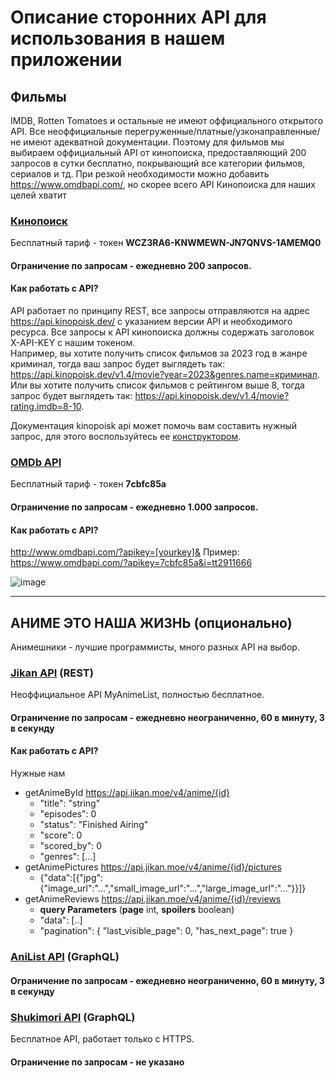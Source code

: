 # Описание сторонних API для использования в нашем приложении

## Фильмы
IMDB, Rotten Tomatoes и остальные не имеют оффициального открытого API.
Все неоффициальные перегруженные/платные/узконаправленные/не имеют адекватной документации.
Поэтому для фильмов мы выбираем оффициальный API от кинопоиска, предоставляющий 200 запросов в сутки бесплатно, покрывающий все категории фильмов, сериалов и тд.
При резкой необходимости можно добавить https://www.omdbapi.com/, но скорее всего API Кинопоиска для наших целей хватит

### [Кинопоиск](https://api.kinopoisk.dev/documentation)
Бесплатный тариф - токен __WCZ3RA6-KNWMEWN-JN7QNVS-1AMEMQ0__
#### Ограничение по запросам - ежедневно 200 запросов.
#### Как работать с API?
API работает по принципу REST, все запросы отправляются на адрес https://api.kinopoisk.dev/ с указанием версии API и необходимого ресурса.
Все запросы к API кинопоиска должны содержать заголовок X-API-KEY с нашим токеном.  
Например, вы хотите получить список фильмов за 2023 год в жанре криминал, тогда ваш запрос будет выглядеть так: https://api.kinopoisk.dev/v1.4/movie?year=2023&genres.name=криминал. 
Или вы хотите получить список фильмов с рейтингом выше 8, тогда запрос будет выглядеть так: https://api.kinopoisk.dev/v1.4/movie?rating.imdb=8-10. 

Документация kinopoisk api может помочь вам составить нужный запрос, для этого воспользуйтесь ее [конструктором](https://api.kinopoisk.dev/documentation).

### [OMDb API](https://www.omdbapi.com/)
Бесплатный тариф - токен __7cbfc85a__
#### Ограничение по запросам - ежедневно 1.000 запросов.
#### Как работать с API?
http://www.omdbapi.com/?apikey=[yourkey]&
Пример:
https://www.omdbapi.com/?apikey=7cbfc85a&i=tt2911666

![image](https://github.com/user-attachments/assets/a34e55c0-19b2-4d2a-ac29-efac4a10ed77)


---
## АНИМЕ ЭТО НАША ЖИЗНЬ (опционально)
Анимешники - лучшие программисты, много разных API на выбор.

### [Jikan API](https://jikan.moe/) (REST)
Неоффициальное API MyAnimeList, полностью бесплатное.
#### Ограничение по запросам - ежедневно неограниченно, 60 в минуту, 3 в секунду

#### Как работать с API?
Нужные нам
* getAnimeById https://api.jikan.moe/v4/anime/{id}
  + "title": "string"
  + "episodes": 0
  + "status": "Finished Airing"
  + "score": 0
  + "scored_by": 0
  + "genres": [...]
* getAnimePictures https://api.jikan.moe/v4/anime/{id}/pictures
  + {"data":[{"jpg":{"image_url":"...","small_image_url":"...","large_image_url":"..."}}]}
* getAnimeReviews https://api.jikan.moe/v4/anime/{id}/reviews
  + __query Parameters__ (__page__ int, __spoilers__ boolean)
  + "data": [..]
  + "pagination": {
"last_visible_page": 0,
"has_next_page": true
}


### [AniList API](https://docs.anilist.co/guide/introduction) (GraphQL)
#### Ограничение по запросам - ежедневно неограниченно, 60 в минуту, 3 в секунду


### [Shukimori API](https://shikimori.one/api/doc/graphql) (GraphQL)
Бесплатное API, работает только с HTTPS.
#### Ограничение по запросам - не указано
